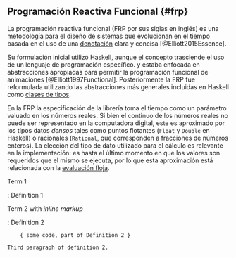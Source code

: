 ## Programación Reactiva Funcional {#frp}

La programación reactiva funcional (FRP por sus siglas en inglés) es una metodología
para el diseño de sistemas que evolucionan en el tiempo basada en el uso de una
[denotación](#denotación) clara y concisa [@Elliott2015Essence].

Su formulación inicial utilizó Haskell, aunque el concepto trasciende el uso de un lenguaje de programación específico.
y estaba enfocada en abstracciones apropiadas para permitir la programación funcional de animaciones [@Elliott1997Functional].
Posteriormente la FRP fue reformulada utilizando las abstracciones más generales incluidas en Haskell como [clases de tipos](#type-classes).

En la FRP la especificación de la librería toma el tiempo como un parámetro valuado en los números reales.
Si bien el continuo de los números reales no puede ser representado en la computadora digital, 
este es aproximado por los tipos datos _densos_ tales como puntos flotantes (`Float` y `Double` en Haskell)
o racionales (`Rational`, que corresponden a fracciones de números enteros).
La elección del tipo de dato utilizado para el cálculo es relevante en la implementación: 
es hasta el último momento en que los valores son requeridos que el mismo se ejecuta,
por lo que esta aproximación está relacionada con la [evaluación floja](#lazy).


Term 1

:   Definition 1

Term 2 with *inline markup*

:   Definition 2

        { some code, part of Definition 2 }

    Third paragraph of definition 2.


